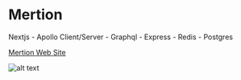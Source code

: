 # Mertion

Nextjs - Apollo Client/Server - Graphql - Express - Redis - Postgres

[Mertion Web Site](https://www.mcuve.com)

![alt text](https://github.com/MauricioAntonioMartinez/mertion/blob/master/mertion-architecture.png?raw=true)
